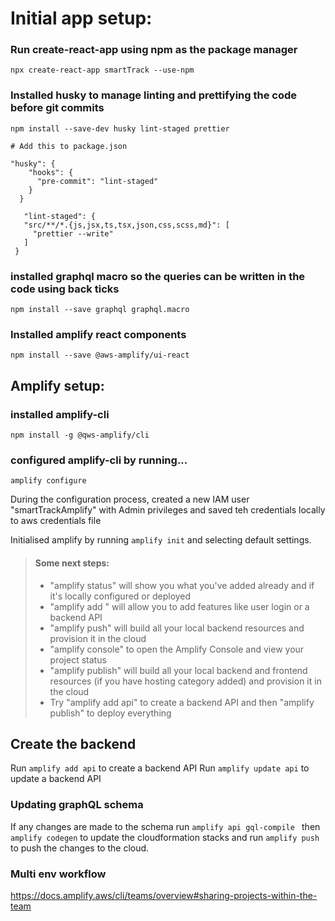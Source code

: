 # Initial app setup:

### Run create-react-app using npm as the package manager

`npx create-react-app smartTrack --use-npm`

### Installed husky to manage linting and prettifying the code before git commits

`npm install --save-dev husky lint-staged prettier`

```
# Add this to package.json

"husky": {
    "hooks": {
      "pre-commit": "lint-staged"
    }
  }

   "lint-staged": {
   "src/**/*.{js,jsx,ts,tsx,json,css,scss,md}": [
     "prettier --write"
   ]
 }
```

### installed graphql macro so the queries can be written in the code using back ticks

`npm install --save graphql graphql.macro`

### Installed amplify react components

`npm install --save @aws-amplify/ui-react`

## Amplify setup:

### installed amplify-cli

`npm install -g @qws-amplify/cli`

### configured amplify-cli by running...

`amplify configure`

During the configuration process, created a new IAM user "smartTrackAmplify" with Admin privileges and saved teh credentials locally to aws credentials file

Initialised amplify by running `amplify init` and selecting default settings.

> #### Some next steps:
>
> - "amplify status" will show you what you've added already and if it's locally configured or deployed
> - "amplify add <category>" will allow you to add features like user login or a backend API
> - "amplify push" will build all your local backend resources and provision it in the cloud
> - "amplify console" to open the Amplify Console and view your project status
> - "amplify publish" will build all your local backend and frontend resources (if you have hosting category added) and provision it in the cloud
> - Try "amplify add api" to create a backend API and then "amplify publish" to deploy everything

## Create the backend

Run `amplify add api` to create a backend API
Run `amplify update api` to update a backend API

### Updating graphQL schema

If any changes are made to the schema run `amplify api gql-compile ` then `amplify codegen` to update the cloudformation stacks and run `amplify push` to push the changes to the cloud.

### Multi env workflow

https://docs.amplify.aws/cli/teams/overview#sharing-projects-within-the-team
